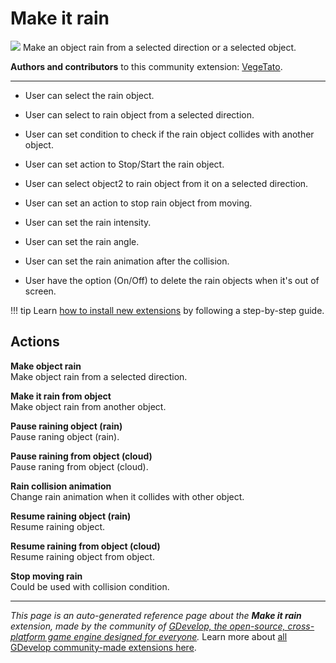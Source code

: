 # Make it rain

<img src="https://resources.gdevelop-app.com/assets/Icons/Glyphster Pack/Master/SVG/Weather/Weather_forecast_umbrella_weather_rain_water_drop.svg" class="extension-icon"></img>
Make an object rain from a selected direction or a selected object.

**Authors and contributors** to this community extension: [VegeTato](https://gd.games/VegeTato).

---

- User can select the rain object.

- User can select to rain object from a selected direction.
- User can set condition to check if the rain object collides with another object.
- User can set action to Stop/Start the rain object.
- User can select object2 to rain object from it on a selected direction.
- User can set an action to stop rain object from moving.
- User can set the rain intensity.
- User can set the rain angle.
- User can set the rain animation after the collision.
- User have the option (On/Off) to delete the rain objects when it's out of screen.

!!! tip
    Learn [how to install new extensions](/gdevelop5/extensions/search) by following a step-by-step guide.

## Actions

**Make object rain**  
Make object rain from a selected direction.

**Make it rain from object**  
Make object rain from another object.

**Pause raining object (rain)**  
Pause raning object (rain).

**Pause raining from object (cloud)**  
Pause raning from object (cloud).

**Rain collision animation**  
Change rain animation when it collides with other object.

**Resume raining object (rain)**  
Resume raining object.

**Resume raining from object (cloud)**  
Resume raining object from object.

**Stop moving rain**  
Could be used with collision condition.



---

*This page is an auto-generated reference page about the **Make it rain** extension, made by the community of [GDevelop, the open-source, cross-platform game engine designed for everyone](https://gdevelop.io/).* Learn more about [all GDevelop community-made extensions here](/gdevelop5/extensions).